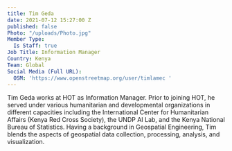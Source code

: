 ```yaml
---
title: Tim Geda
date: 2021-07-12 15:27:00 Z
published: false
Photo: "/uploads/Photo.jpg"
Member Type:
  Is Staff: true
Job Title: Information Manager
Country: Kenya
Team: Global
Social Media (Full URL):
  OSM: 'https://www.openstreetmap.org/user/timlamec '
---
```


Tim Geda works at HOT as Information Manager. Prior to joining HOT, he served under various humanitarian and developmental organizations in different capacities including the International Center for Humanitarian Affairs (Kenya Red Cross Society), the UNDP AI Lab, and the Kenya National Bureau of Statistics. Having a background in Geospatial Engineering, Tim blends the aspects of geospatial data collection, processing, analysis, and visualization.